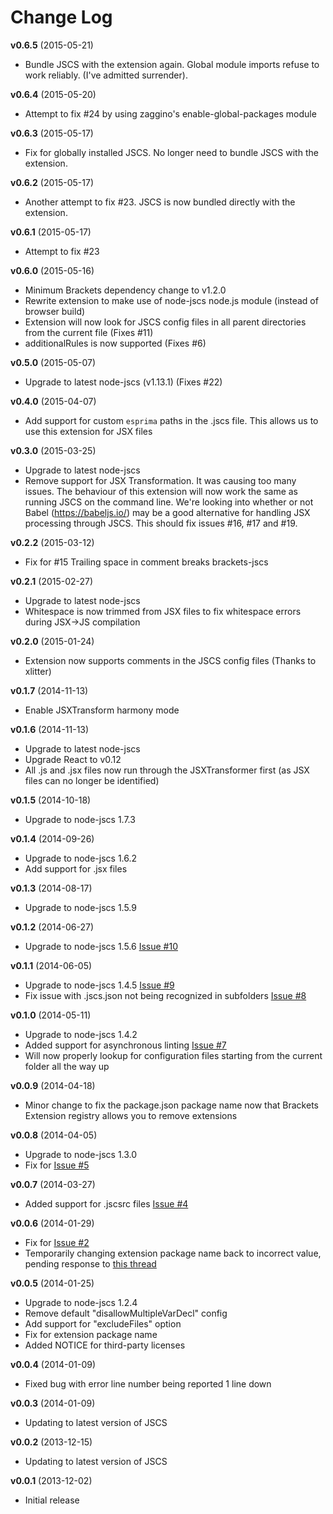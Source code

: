 Change Log
=====

**v0.6.5** (2015-05-21)

- Bundle JSCS with the extension again. Global module imports refuse to work reliably. (I've admitted surrender).

**v0.6.4** (2015-05-20)

- Attempt to fix #24 by using zaggino's enable-global-packages module

**v0.6.3** (2015-05-17)

- Fix for globally installed JSCS. No longer need to bundle JSCS with the extension.

**v0.6.2** (2015-05-17)

- Another attempt to fix #23. JSCS is now bundled directly with the extension.

**v0.6.1** (2015-05-17)

- Attempt to fix #23

**v0.6.0** (2015-05-16)

- Minimum Brackets dependency change to v1.2.0
- Rewrite extension to make use of node-jscs node.js module (instead of browser build)
- Extension will now look for JSCS config files in all parent directories from the current file (Fixes #11)
- additionalRules is now supported (Fixes #6)

**v0.5.0** (2015-05-07)

- Upgrade to latest node-jscs (v1.13.1) (Fixes #22)

**v0.4.0** (2015-04-07)

- Add support for custom `esprima` paths in the .jscs file. This allows us to use this extension for JSX files

**v0.3.0** (2015-03-25)

- Upgrade to latest node-jscs
- Remove support for JSX Transformation. It was causing too many issues. The behaviour of this extension will now work the same as running JSCS on the command line. We're looking into whether or not Babel (https://babeljs.io/) may be a good alternative for handling JSX processing through JSCS. This should fix issues #16, #17 and #19.

**v0.2.2** (2015-03-12)

- Fix for #15 Trailing space in comment breaks brackets-jscs

**v0.2.1** (2015-02-27)

- Upgrade to latest node-jscs
- Whitespace is now trimmed from JSX files to fix whitespace errors during JSX->JS compilation

**v0.2.0** (2015-01-24)

- Extension now supports comments in the JSCS config files (Thanks to xlitter)

**v0.1.7** (2014-11-13)

- Enable JSXTransform harmony mode

**v0.1.6** (2014-11-13)

- Upgrade to latest node-jscs
- Upgrade React to v0.12
- All .js and .jsx files now run through the JSXTransformer first (as JSX files can no longer be identified)

**v0.1.5** (2014-10-18)

- Upgrade to node-jscs 1.7.3

**v0.1.4** (2014-09-26)

- Upgrade to node-jscs 1.6.2
- Add support for .jsx files

**v0.1.3** (2014-08-17)

- Upgrade to node-jscs 1.5.9

**v0.1.2** (2014-06-27)

- Upgrade to node-jscs 1.5.6 [Issue #10](https://github.com/globexdesigns/brackets-jscs/issues/10)

**v0.1.1** (2014-06-05)

- Upgrade to node-jscs 1.4.5 [Issue #9](https://github.com/globexdesigns/brackets-jscs/issues/9)
- Fix issue with .jscs.json not being recognized in subfolders [Issue #8](https://github.com/globexdesigns/brackets-jscs/issues/8)

**v0.1.0** (2014-05-11)

- Upgrade to node-jscs 1.4.2
- Added support for asynchronous linting [Issue #7](https://github.com/globexdesigns/brackets-jscs/issues/7)
- Will now properly lookup for configuration files starting from the current folder all the way up

**v0.0.9** (2014-04-18)

- Minor change to fix the package.json package name now that Brackets Extension registry allows you to remove extensions

**v0.0.8** (2014-04-05)

- Upgrade to node-jscs 1.3.0
- Fix for [Issue #5](https://github.com/globexdesigns/brackets-jscs/issues/5)

**v0.0.7** (2014-03-27)

- Added support for .jscsrc files [Issue #4](https://github.com/globexdesigns/brackets-jscs/issues/4)

**v0.0.6** (2014-01-29)

- Fix for [Issue #2](https://github.com/globexdesigns/brackets-jscs/issues/2)
- Temporarily changing extension package name back to incorrect value, pending response to [this thread](https://groups.google.com/forum/#!topic/brackets-dev/VK2T211fRx8)

**v0.0.5** (2014-01-25)

- Upgrade to node-jscs 1.2.4
- Remove default "disallowMultipleVarDecl" config
- Add support for "excludeFiles" option
- Fix for extension package name
- Added NOTICE for third-party licenses

**v0.0.4** (2014-01-09)

- Fixed bug with error line number being reported 1 line down

**v0.0.3** (2014-01-09)

- Updating to latest version of JSCS

**v0.0.2** (2013-12-15)

- Updating to latest version of JSCS

**v0.0.1** (2013-12-02)

- Initial release
